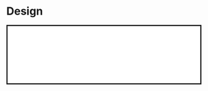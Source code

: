 # Design

<script src="https://unpkg.com/svg-pan-zoom@3.6.1/dist/svg-pan-zoom.min.js" >

</script>

<embed style="border-style: solid; width: 100%" type="image/svg+xml" src="./figures/domain-model.drawio.svg" id="my-embed"/>

<script>
    document.getElementById('my-embed').addEventListener('load', function(){
        let pan = svgPanZoom(document.getElementById('my-embed'), {controlIconsEnabled: true});
        pan.resize();
        pan.pan();
        pan.center();
    })
</script>